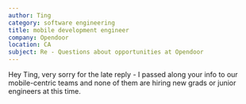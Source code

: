 ```yaml
---
author: Ting
category: software engineering
title: mobile development engineer
company: Opendoor
location: CA
subject: Re - Questions about opportunities at Opendoor
---
```

Hey Ting, very sorry for the late reply - I passed along your info to our mobile-centric teams and none of them are hiring new grads or junior engineers at this time.
